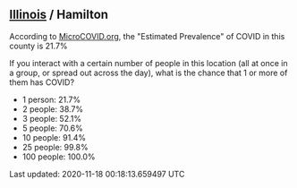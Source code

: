 
## [Illinois](/united-states/illinois) / Hamilton

According to [MicroCOVID.org](http://microcovid.org),
the "Estimated Prevalence" of COVID in this county is 21.7%

If you interact with a certain number of people in this location
(all at once in a group, or spread out across the day), what is the chance that
1 or more of them has COVID?

- 1 person: 21.7%
- 2 people: 38.7%
- 3 people: 52.1%
- 5 people: 70.6%
- 10 people: 91.4%
- 25 people: 99.8%
- 100 people: 100.0%

Last updated: 2020-11-18 00:18:13.659497 UTC
